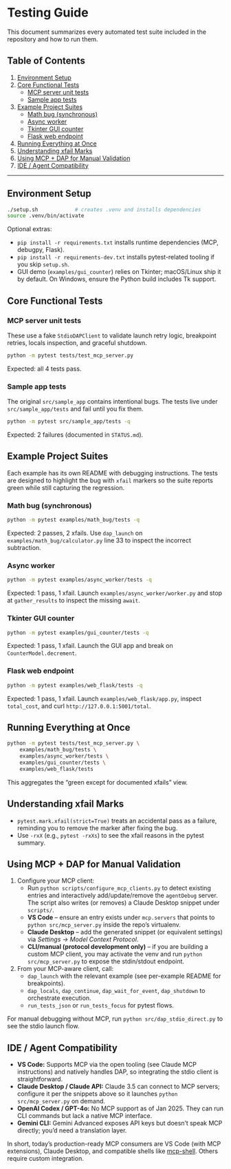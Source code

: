 # Testing Guide

This document summarizes every automated test suite included in the repository and how to run them.

## Table of Contents

1. [Environment Setup](#environment-setup)
2. [Core Functional Tests](#core-functional-tests)
   - [MCP server unit tests](#mcp-server-unit-tests)
   - [Sample app tests](#sample-app-tests)
3. [Example Project Suites](#example-project-suites)
   - [Math bug (synchronous)](#math-bug-synchronous)
   - [Async worker](#async-worker)
   - [Tkinter GUI counter](#tkinter-gui-counter)
   - [Flask web endpoint](#flask-web-endpoint)
4. [Running Everything at Once](#running-everything-at-once)
5. [Understanding xfail Marks](#understanding-xfail-marks)
6. [Using MCP + DAP for Manual Validation](#using-mcp--dap-for-manual-validation)
7. [IDE / Agent Compatibility](#ide--agent-compatibility)

---

## Environment Setup

```bash
./setup.sh            # creates .venv and installs dependencies
source .venv/bin/activate
```

Optional extras:
- `pip install -r requirements.txt` installs runtime dependencies (MCP, debugpy, Flask).
- `pip install -r requirements-dev.txt` installs pytest-related tooling if you skip `setup.sh`.
- GUI demo (`examples/gui_counter`) relies on Tkinter; macOS/Linux ship it by default. On Windows, ensure the Python build includes Tk support.

## Core Functional Tests

### MCP server unit tests

These use a fake `StdioDAPClient` to validate launch retry logic, breakpoint retries, locals inspection, and graceful shutdown.

```bash
python -m pytest tests/test_mcp_server.py
```

Expected: all 4 tests pass.

### Sample app tests

The original `src/sample_app` contains intentional bugs. The tests live under `src/sample_app/tests` and fail until you fix them.

```bash
python -m pytest src/sample_app/tests -q
```

Expected: 2 failures (documented in `STATUS.md`).

## Example Project Suites

Each example has its own README with debugging instructions. The tests are designed to highlight the bug with `xfail` markers so the suite reports green while still capturing the regression.

### Math bug (synchronous)

```bash
python -m pytest examples/math_bug/tests -q
```

Expected: 2 passes, 2 xfails. Use `dap_launch` on `examples/math_bug/calculator.py` line 33 to inspect the incorrect subtraction.

### Async worker

```bash
python -m pytest examples/async_worker/tests -q
```

Expected: 1 pass, 1 xfail. Launch `examples/async_worker/worker.py` and stop at `gather_results` to inspect the missing `await`.

### Tkinter GUI counter

```bash
python -m pytest examples/gui_counter/tests -q
```

Expected: 1 pass, 1 xfail. Launch the GUI app and break on `CounterModel.decrement`.

### Flask web endpoint

```bash
python -m pytest examples/web_flask/tests -q
```

Expected: 1 pass, 1 xfail. Launch `examples/web_flask/app.py`, inspect `total_cost`, and curl `http://127.0.0.1:5001/total`.

## Running Everything at Once

```bash
python -m pytest tests/test_mcp_server.py \
    examples/math_bug/tests \
    examples/async_worker/tests \
    examples/gui_counter/tests \
    examples/web_flask/tests
```

This aggregates the “green except for documented xfails” view.

## Understanding xfail Marks

- `pytest.mark.xfail(strict=True)` treats an accidental pass as a failure, reminding you to remove the marker after fixing the bug.
- Use `-rxX` (e.g., `pytest -rxXs`) to see the xfail reasons in the pytest summary.

## Using MCP + DAP for Manual Validation

1. Configure your MCP client:
   - Run `python scripts/configure_mcp_clients.py` to detect existing entries and interactively add/update/remove the `agentDebug` server. The script also writes (or removes) a Claude Desktop snippet under `scripts/`.
   - **VS Code** – ensure an entry exists under `mcp.servers` that points to `python src/mcp_server.py` inside the repo’s virtualenv.
   - **Claude Desktop** – add the generated snippet (or equivalent settings) via *Settings → Model Context Protocol*.
   - **CLI/manual (protocol development only)** – if you are building a custom MCP client, you may activate the venv and run `python src/mcp_server.py` to expose the stdin/stdout endpoint.
2. From your MCP-aware client, call:
   - `dap_launch` with the relevant example (see per-example README for breakpoints).
   - `dap_locals`, `dap_continue`, `dap_wait_for_event`, `dap_shutdown` to orchestrate execution.
   - `run_tests_json` or `run_tests_focus` for pytest flows.

For manual debugging without MCP, run `python src/dap_stdio_direct.py` to see the stdio launch flow.

## IDE / Agent Compatibility

- **VS Code:** Supports MCP via the open tooling (see Claude MCP instructions) and natively handles DAP, so integrating the stdio client is straightforward.
- **Claude Desktop / Claude API:** Claude 3.5 can connect to MCP servers; configure it per the snippets above so it launches `python src/mcp_server.py` on demand.
- **OpenAI Codex / GPT-4o:** No MCP support as of Jan 2025. They can run CLI commands but lack a native MCP interface.
- **Gemini CLI:** Gemini Advanced exposes API keys but doesn’t speak MCP directly; you’d need a translation layer.

In short, today’s production-ready MCP consumers are VS Code (with MCP extensions), Claude Desktop, and compatible shells like [mcp-shell](https://github.com/modelcontextprotocol/clients). Others require custom integration.
